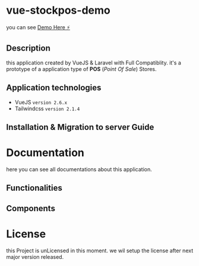 # vue-stockpos-demo

you can see [Demo Here ⚡️](https://vue-stockpos-demo.stackblitz.io)

## Description
this application created by VueJS & Laravel with Full Compatiblity. it's a prototype of a application type of **POS** (*Point Of Sale*) Stores.

## Application technologies

- VueJS `version 2.6.x`
- Tailwindcss `version 2.1.4`

## Installation & Migration to server Guide


# Documentation

here you can see all documentations about this application.


## Functionalities

## Components

# License
this Project is unLicensed in this moment. we wil setup the license after next major version released.